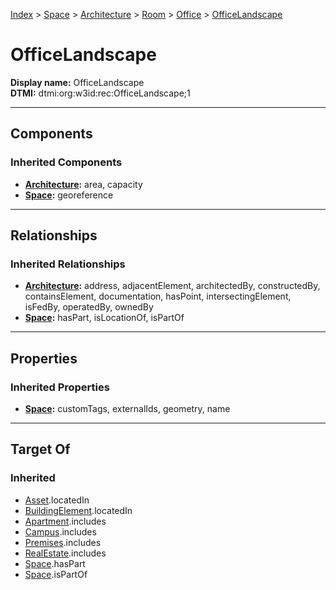 [Index](../../../../index.md) > [Space](../../../Space.md) > [Architecture](../../Architecture.md) > [Room](../Room.md) > [Office](Office.md) > [OfficeLandscape](#)
# OfficeLandscape

**Display name:** OfficeLandscape<br />
**DTMI:** dtmi:org:w3id:rec:OfficeLandscape;1

---

## Components

### Inherited Components
* **[Architecture](../../Architecture.md):** area, capacity
* **[Space](../../../Space.md):** georeference

---

## Relationships

### Inherited Relationships
* **[Architecture](../../Architecture.md):** address, adjacentElement, architectedBy, constructedBy, containsElement, documentation, hasPoint, intersectingElement, isFedBy, operatedBy, ownedBy
* **[Space](../../../Space.md):** hasPart, isLocationOf, isPartOf

---

## Properties

### Inherited Properties
* **[Space](../../../Space.md):** customTags, externalIds, geometry, name

---

## Target Of
### Inherited
* [Asset](../../../../Asset/Asset.md).locatedIn
* [BuildingElement](../../../../BuildingElement/BuildingElement.md).locatedIn
* [Apartment](../../../../Collection/Apartment.md).includes
* [Campus](../../../../Collection/Campus.md).includes
* [Premises](../../../../Collection/Premises.md).includes
* [RealEstate](../../../../Collection/RealEstate.md).includes
* [Space](../../../Space.md).hasPart
* [Space](../../../Space.md).isPartOf
